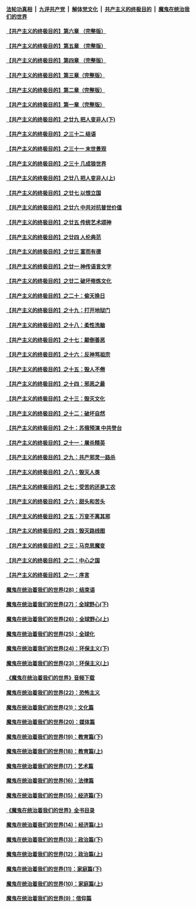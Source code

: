 

####  [法轮功真相](../../../../basic/blob/master/README.md?t=06190531) &nbsp;|&nbsp; [九评共产党](../../../../9ping.md/blob/master/README.md?t=06190531) &nbsp;|&nbsp; [解体党文化](../../../../jtdwh.md/blob/master/README.md?t=06190531)  &nbsp;|&nbsp; [共产主义的终极目的](../../../../gczydzjmd.md/blob/master/README.md?t=06190531) &nbsp;|&nbsp; [魔鬼在统治我们的世界](../../../../mgztzwmdsj.md/blob/master/README.md?t=06190531) 

#### [【共产主义的终极目的】第六章 （完整版）](../pages/nsc422/n11428913.md?t=06190531) 

#### [【共产主义的终极目的】第五章 （完整版）](../pages/nsc422/n11428912.md?t=06190531) 

#### [【共产主义的终极目的】第四章 （完整版）](../pages/nsc422/n11428907.md?t=06190531) 

#### [【共产主义的终极目的】第三章（完整版）](../pages/nsc422/n11428848.md?t=06190531) 

#### [【共产主义的终极目的】第二章（完整版）](../pages/nsc422/n11428831.md?t=06190531) 

#### [【共产主义的终极目的】第一章（完整版）](../pages/nsc422/n11417651.md?t=06190531) 

#### [【共产主义的终极目的】之廿九 把人变非人(下)](../pages/nsc422/n11344140.md?t=06190531) 

#### [【共产主义的终极目的】之三十二 结语](../pages/nsc422/n11360535.md?t=06190531) 

#### [【共产主义的终极目的】之三十一 末世景观](../pages/nsc422/n11351129.md?t=06190531) 

#### [【共产主义的终极目的】之三十 几成狼世界](../pages/nsc422/n11348280.md?t=06190531) 

#### [【共产主义的终极目的】之廿八 把人变非人(上)](../pages/nsc422/n11340492.md?t=06190531) 

#### [【共产主义的终极目的】之廿七 以恨立国](../pages/nsc422/n11336944.md?t=06190531) 

#### [【共产主义的终极目的】之廿六 中共对抗普世价值](../pages/nsc422/n11324785.md?t=06190531) 

#### [【共产主义的终极目的】之廿五 传统艺术颂神](../pages/nsc422/n11296396.md?t=06190531) 

#### [【共产主义的终极目的】之廿四 人伦典范](../pages/nsc422/n11296397.md?t=06190531) 

#### [【共产主义的终极目的】之廿三 富而有德](../pages/nsc422/n11283598.md?t=06190531) 

#### [【共产主义的终极目的】之廿一 神传语言文字](../pages/nsc422/n11263265.md?t=06190531) 

#### [【共产主义的终极目的】之廿二 破坏修炼文化](../pages/nsc422/n11245728.md?t=06190531) 

#### [【共产主义的终极目的】之二十：偷天换日](../pages/nsc422/n11238846.md?t=06190531) 

#### [【共产主义的终极目的】之十九：打开地狱门](../pages/nsc422/n11206376.md?t=06190531) 

#### [【共产主义的终极目的】之十八：柔性洗脑](../pages/nsc422/n11199994.md?t=06190531) 

#### [【共产主义的终极目的】之十七：颠倒善恶](../pages/nsc422/n11179782.md?t=06190531) 

#### [【共产主义的终极目的】之十六：反神骂祖宗](../pages/nsc422/n11166798.md?t=06190531) 

#### [【共产主义的终极目的】之十五：毁人不倦](../pages/nsc422/n11166792.md?t=06190531) 

#### [【共产主义的终极目的】之十四：邪恶之最](../pages/nsc422/n11150249.md?t=06190531) 

#### [【共产主义的终极目的】之十三：毁灭文化](../pages/nsc422/n11135227.md?t=06190531) 

#### [【共产主义的终极目的】之十二：破坏自然](../pages/nsc422/n11135214.md?t=06190531) 

#### [【共产主义的终极目的】之十：苏俄预演 中共登台](../pages/nsc422/n11118424.md?t=06190531) 

#### [【共产主义的终极目的】之十一：屠杀精英](../pages/nsc422/n11118442.md?t=06190531) 

#### [【共产主义的终极目的】之九：共产邪灵一路杀](../pages/nsc422/n11114139.md?t=06190531) 

#### [【共产主义的终极目的】之八：毁灭人类](../pages/nsc422/n11108503.md?t=06190531) 

#### [【共产主义的终极目的】之七：受苦的还是工农](../pages/nsc422/n11101809.md?t=06190531) 

#### [【共产主义的终极目的】之六：甜头和苦头](../pages/nsc422/n11096971.md?t=06190531) 

#### [【共产主义的终极目的】之五：万变不离其邪](../pages/nsc422/n11091285.md?t=06190531) 

#### [【共产主义的终极目的】之四：毁灭路线图](../pages/nsc422/n11086284.md?t=06190531) 

#### [【共产主义的终极目的】之三：马克思魔变](../pages/nsc422/n11061941.md?t=06190531) 

#### [【共产主义的终极目的】之二：中心之国](../pages/nsc422/n11047728.md?t=06190531) 

#### [【共产主义的终极目的】之一：序言](../pages/nsc422/n11086077.md?t=06190531) 

#### [魔鬼在统治着我们的世界(28)：结束语](../pages/nsc422/n10936246.md?t=06190531) 

#### [魔鬼在统治着我们的世界(27)：全球野心(下)](../pages/nsc422/n10928319.md?t=06190531) 

#### [魔鬼在统治着我们的世界(26)：全球野心(上)](../pages/nsc422/n10900318.md?t=06190531) 

#### [魔鬼在统治着我们的世界(25)：全球化](../pages/nsc422/n10788205.md?t=06190531) 

#### [魔鬼在统治着我们的世界(24)：环保主义(下)](../pages/nsc422/n10695307.md?t=06190531) 

#### [魔鬼在统治着我们的世界(23)：环保主义(上)](../pages/nsc422/n10688613.md?t=06190531) 

#### [《魔鬼在统治着我们的世界》音频下载](../pages/nsc422/n10635553.md?t=06190531) 

#### [魔鬼在统治着我们的世界(22)：恐怖主义](../pages/nsc422/n10614727.md?t=06190531) 

#### [魔鬼在统治着我们的世界(21)：文化篇](../pages/nsc422/n10597706.md?t=06190531) 

#### [魔鬼在统治着我们的世界(20)：媒体篇](../pages/nsc422/n10586579.md?t=06190531) 

#### [魔鬼在统治着我们的世界(19)：教育篇(下)](../pages/nsc422/n10564808.md?t=06190531) 

#### [魔鬼在统治着我们的世界(18)：教育篇(上)](../pages/nsc422/n10526970.md?t=06190531) 

#### [魔鬼在统治着我们的世界(17)：艺术篇](../pages/nsc422/n10499093.md?t=06190531) 

#### [魔鬼在统治着我们的世界(16)：法律篇](../pages/nsc422/n10485969.md?t=06190531) 

#### [魔鬼在统治着我们的世界(15)：经济篇(下)](../pages/nsc422/n10469975.md?t=06190531) 

#### [《魔鬼在统治着我们的世界》全书目录](../pages/nsc422/n10464261.md?t=06190531) 

#### [魔鬼在统治着我们的世界(14)：经济篇(上)](../pages/nsc422/n10457370.md?t=06190531) 

#### [魔鬼在统治着我们的世界(13)：政治篇(下)](../pages/nsc422/n10448270.md?t=06190531) 

#### [魔鬼在统治着我们的世界(12)：政治篇(上)](../pages/nsc422/n10444576.md?t=06190531) 

#### [魔鬼在统治着我们的世界(11)：家庭篇(下)](../pages/nsc422/n10440961.md?t=06190531) 

#### [魔鬼在统治着我们的世界(10)：家庭篇(上)](../pages/nsc422/n10435448.md?t=06190531) 

#### [魔鬼在统治着我们的世界(9)：信仰篇](../pages/nsc422/n10432159.md?t=06190531) 

